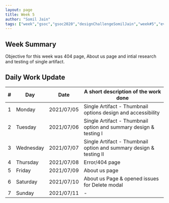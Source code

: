 ```yaml
---
layout: page
title: Week 5
author: "Somil Jain"
tags: ["week","gsoc","gsoc2020","designChallengeSomilJain","week#5","eval#1"]
---
```


## Week Summary

Objective for this week was 404 page, About us page and intial research and testing of single artifact.

## Daily Work Update

|\#|Day|Date|A short description of the work done|  
|---	|---	|---	|---	|  
|1   	| Monday 	|   2021/07/05	| Single Artifact - Thumbnail options design and accessibility |  
|2   	| Tuesday  	|   2021/07/06	| Single Artifact - Thumbnail option and summary design & testing I |  
|3   	| Wednesday  	|  2021/07/07 	| Single Artifact - Thumbnail option and summary design & testing II |  
|4   	| Thursday  	|   2021/07/08	| Error/404 page |  
|5   	| Friday  	|   2021/07/09	| About us page |
|6   	| Saturday  	|   2021/07/10	| About us Page & opened issues for Delete modal  |  
|7   	| Sunday  	|   2021/07/11	| - |
